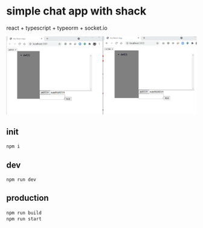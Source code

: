 # simple chat app with shack

react + typescript + typeorm + socket.io

![screenshot](./screenshot.gif)

## init

```
npm i
```

## dev

```
npm run dev
```


## production

```
npm run build
npm run start
```